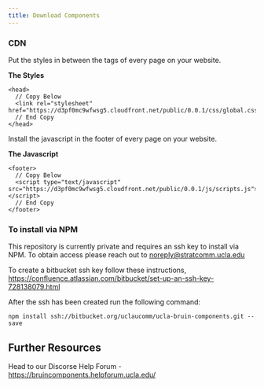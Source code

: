 ```yaml
---
title: Download Components
---
```


### CDN

Put the styles in between the <head> </head> tags of every page on your website.

**The Styles**
```
<head>
  // Copy Below
  <link rel="stylesheet" href="https://d3pf0mc9wfwsg5.cloudfront.net/public/0.0.1/css/global.css">
  // End Copy
</head>
```

Install the javascript in the footer of every page on your website.

**The Javascript**
```
<footer>
  // Copy Below
  <script type="text/javascript" src="https://d3pf0mc9wfwsg5.cloudfront.net/public/0.0.1/js/scripts.js"></script>
  // End Copy
</footer>
```

### To install via NPM

This repository is currently private and requires an ssh key to install via NPM. To obtain access please reach out to noreply@stratcomm.ucla.edu

To create a bitbucket ssh key follow these instructions, https://confluence.atlassian.com/bitbucket/set-up-an-ssh-key-728138079.html

After the ssh has been created run the following command:

```
npm install ssh://bitbucket.org/uclaucomm/ucla-bruin-components.git --save
```


## Further Resources

Head to our Discorse Help Forum - https://bruincomponents.helpforum.ucla.edu/
